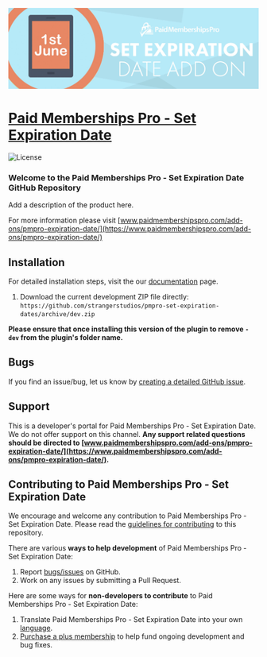 ![](set-expiration-date-banner.jpg)

# [Paid Memberships Pro - Set Expiration Date](https://www.paidmembershipspro.com/add-ons/pmpro-expiration-date/) #
[comment]: # (Generate badges from shields.io, only works for .org plugins to get other stats etc. We'd have to create our own endpoints for Premium plugins)

![License](https://img.shields.io/badge/license-GPL--2.0%2B-red.svg?style=flat-square)

### Welcome to the Paid Memberships Pro - Set Expiration Date GitHub Repository
Add a description of the product here.

For more information please visit [www.paidmembershipspro.com/add-ons/pmpro-expiration-date/](https://www.paidmembershipspro.com/add-ons/pmpro-expiration-date/)

## Installation ##
For detailed installation steps, visit the our [documentation](https://www.paidmembershipspro.com/add-ons/pmpro-expiration-date/) page.

1. Download the current development ZIP file directly: `https://github.com/strangerstudios/pmpro-set-expiration-dates/archive/dev.zip`

**Please ensure that once installing this version of the plugin to remove `-dev` from the plugin's folder name.**

## Bugs ##
If you find an issue/bug, let us know by [creating a detailed GitHub issue](https://github.com/strangerstudios/pmpro-set-expiration-dates/issues/new).

## Support ##
This is a developer's portal for Paid Memberships Pro - Set Expiration Date. We do not offer support on this channel. **Any support related questions should be directed to [www.paidmembershipspro.com/add-ons/pmpro-expiration-date/](https://www.paidmembershipspro.com/add-ons/pmpro-expiration-date/).**

## Contributing to Paid Memberships Pro - Set Expiration Date ##
We encourage and welcome any contribution to Paid Memberships Pro - Set Expiration Date. Please read the [guidelines for contributing](https://github.com/strangerstudios/pmpro-set-expiration-dates/blob/dev/.github/CONTRIBUTING.md) to this repository.

There are various **ways to help development** of Paid Memberships Pro - Set Expiration Date:

1. Report [bugs/issues](https://github.com/strangerstudios/pmpro-set-expiration-dates/issues/new) on GitHub.
2. Work on any issues by submitting a Pull Request.

Here are some ways for **non-developers to contribute** to Paid Memberships Pro - Set Expiration Date:

1. Translate Paid Memberships Pro - Set Expiration Date into your own [language](https://www.paidmembershipspro.com/paid-memberships-pro-in-your-language/).
2. [Purchase a plus membership](https://paidmembershipspro.com/pricing) to help fund ongoing development and bug fixes.
